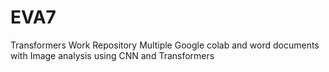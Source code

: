 # EVA7
Transformers Work Repository
Multiple Google colab and word documents with Image analysis using CNN and Transformers
